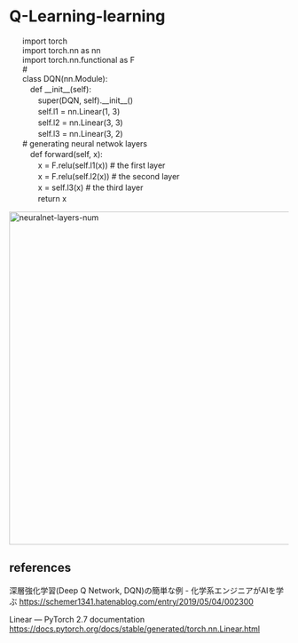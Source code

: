# Q-Learning-learning

<ul>
import torch<br>
import torch.nn as nn<br>
import torch.nn.functional as F<br>
#<br>
class DQN(nn.Module):<br>
　def __init__(self):<br>
　　super(DQN, self).__init__()<br>
　　self.l1 = nn.Linear(1, 3)<br>
　　self.l2 = nn.Linear(3, 3)<br>
　　self.l3 = nn.Linear(3, 2)<br>
    # generating neural netwok layers<br>
　def forward(self, x):<br>
　　x = F.relu(self.l1(x)) # the first layer<br>
　　x = F.relu(self.l2(x)) # the second layer<br>
　　x = self.l3(x) # the third layer<br> 
　　return x<br>
</ul>

<img width="600" alt="neuralnet-layers-num" src="https://github.com/user-attachments/assets/2bc46c46-d1ae-4e13-81ca-9b2df60c9cf2" />


## references
深層強化学習(Deep Q Network, DQN)の簡単な例 - 化学系エンジニアがAIを学ぶ
https://schemer1341.hatenablog.com/entry/2019/05/04/002300

Linear — PyTorch 2.7 documentation
https://docs.pytorch.org/docs/stable/generated/torch.nn.Linear.html
